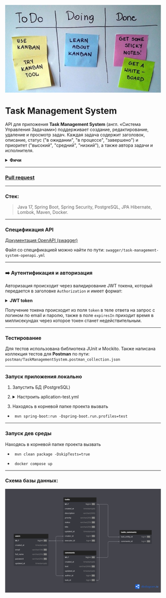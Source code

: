 ![main front - reference](img/Kanban-Post.jpg)

# **Task Management System**

API для приложения **Task Management System** (англ. «Система Управления Задачами») поддерживает создание, 
редактирование, удаление и просмотр задач. 
Каждая задача содержит заголовок, описание, статус ("в ожидании", "в процессе", "завершено")
и приоритет ("высокий", "средний", "низкий"), а также автора задачи и исполнителя. 

<details><summary><strong>Фичи</strong></summary>

1. Сервис поддерживает аутентификацию и авторизацию пользователей по email и паролю.
2. Доступ к API аутентифицируется с помощью JWT токена.
3. Пользователи могут управлять своими задачами: создавать новые, редактировать существующие, просматривать и удалять,
   менять статус и назначать исполнителей задачи.
4. Пользователи могут просматривать задачи других пользователей, а исполнители задачи могут менять статус своих задач.
5. К задачам можно оставлять комментарии.
6. API позволяет получать задачи конкретного автора или исполнителя,
   а также все комментарии к ним. Обеспечена фильтрация и пагинация вывода.
7. Сервис корректно обрабатывает ошибки и возвращает понятные сообщения, а также валидирует входящие данные.
8. API описан с помощью Open API и Swagger. В сервисе настроен Swagger UI.
9. Написано несколько базовых тестов для проверки основных функций вашей системы.

</details>

---

### [Pull request](https://github.com/elGordoGato/task-management-system/pull/1)

---

### Стек:
> Java 17, Spring Boot, Spring Security, PostgreSQL, JPA Hibernate, Lombok, Maven, Docker.

---

### Спецификация API
[Документация OpenAPI (swagger)](https://petstore.swagger.io/?url=https://raw.githubusercontent.com/elGordoGato/task-management-system/jwt-with-email/swagger/task-management-system-openapi.yml)

Файл со спецификацией можно найти по пути: `swagger/task-management-system-openapi.yml`

---

### ➡️ Аутентификация и авторизация
Авторизация происходит через валидирование JWT токена, который передается в заголовке `Authorization`
и имеет формат:
<details><summary><strong>JWT token</strong></summary>

      Bearer eyJhbGciOiJIUzI1NiJ9.eyJzdWIiOiJib2JAZ21haWwuY29tIiwiaWF0IjoxNzAyMTE4MjQxLCJleHAiOjE3MDIxNDcwNDF9.TapPa7HHd56WFi63phHUd2VbG43752Vc99Kr9Q3O4qk

</details>

Получение токена происходит из поля `token` в теле ответа на запрос с логином по email и паролю, 
также в поле `expiresIn` приходит время в миллисекундах через которое токен станет недействительным.

--- 

### Тестирование
Для тестов использована библиотека JUnit и Mockito.
Также написана коллекция тестов для **Postman** по пути: `postman/TaskManagementSystem.postman_collection.json` 

---

### Запуск приложения локально

1. Запустить БД (PostgreSQL)
2. <details><summary>Настроить aplication-test.yml</summary>
   <pre>
   spring:
        datasource:
            driverClassName: org.postgresql.Driver <- Драйвер подключения к БД (по умолчанию PostgreSQL)
            url: jdbc:postgresql://localhost:6544/maindb <- адрес для подключения к БД 
            username: root <- Логин для подключения к БД
            password: root <- Пароль для подключения к БД

    </pre>
    </details>
   
3. Находясь в корневой папке проекта вызвать      
   
-      mvn spring-boot:run -Dspring-boot.run.profiles=test
 
---

### Запуск дев среды

Находясь в корневой папке проекта вызвать 

-      mvn clean package -DskipTests=true
 
-      docker compose up

---

### Схема базы данных:
<a href="https://dbdiagram.io/d/Task-Management-System-6576a23756d8064ca0c393ed"><img src="img/db.png"></a>
